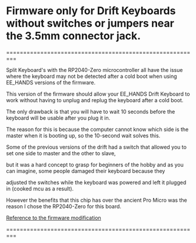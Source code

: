 # Firmware only for Drift Keyboards without switches or jumpers near the 3.5mm connector jack.

=========================================================

Split Keyboard's with the RP2040-Zero microcontroller all have the issue where the keyboard may not be detected after a cold boot when using EE_HANDS versions of the firmware.

This version of the firmware should allow your EE_HANDS Drift Keyboard to work without having to unplug and replug the keyboard after a cold boot.

The only drawback is that you will have to wait 10 seconds before the keyboard will be usable after you plug it in.

The reason for this is because the computer cannot know which side is the master when it is booting up, so the 10-second wait solves this.

Some of the previous versions of the drift had a switch that allowed you to set one side to master and the other to slave,

but it was a hard concept to grasp for beginners of the hobby and as you can imagine, some people damaged their keyboard because they

adjusted the switches while the keyboard was powered and left it plugged in (cooked mcu as a result).

However the benefits that this chip has over the ancient Pro Micro was the reason I chose the RP2040-Zero for this board.


[Reference to the firmware modification](https://www.reddit.com/r/ErgoMechKeyboards/comments/11qxmn2/comment/jc6up8w/)


=========================================================
